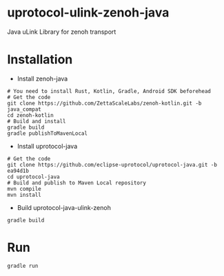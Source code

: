 # uprotocol-ulink-zenoh-java

Java uLink Library for zenoh transport

# Installation

* Install zenoh-java

```shell
# You need to install Rust, Kotlin, Gradle, Android SDK beforehead
# Get the code
git clone https://github.com/ZettaScaleLabs/zenoh-kotlin.git -b java_compat
cd zenoh-kotlin
# Build and install
gradle build
gradle publishToMavenLocal
```

* Install uprotocol-java

```shell
# Get the code
git clone https://github.com/eclipse-uprotocol/uprotocol-java.git -b ea94d1b
cd uprotocol-java
# Build and publish to Maven Local repository
mvn compile
mvn install
```

* Build uprotocol-java-ulink-zenoh

```shell
gradle build
```

# Run

```shell
gradle run
```
